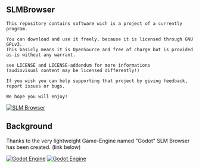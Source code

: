## SLMBrowser
```
This repository contains software wich is a project of a currently program.
	
You can download and use it freely, because it is licensed through GNU GPLv3.
This basicly means it is OpenSource and free of charge but is provided as-is without any warrant.

see LICENSE and LICENSE-addendum for more informations
(audiovisual content may be licensed differently!)

If you wish you can help supporting that project by giving feedback, report issues or bugs.

We hope you will enjoy!
```
[![SLM Browser](https://img.shields.io/badge/SLMBrowser-cURL/wiki-blue.svg?style=plastic)](https://github.com/ThinkOutsideTheCubicle/SLMBrowser/wiki/cURL-notice)

## Background
Thanks to the very lightweight Game-Engine named "Godot" SLM Browser has been created. (link below)

[![Godot Engine](https://img.shields.io/badge/GodotEngine-GithHub-blue.svg?style=plastic)](https://github.com/godotengine)
[![Godot Engine](https://img.shields.io/badge/GodotEngine-website-blue.svg?style=plastic)](http://www.godotengine.org/)

